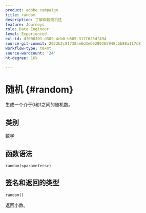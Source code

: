 ```yaml
---
product: adobe campaign
title: random
description: 了解函数随机性
feature: Journeys
role: Data Engineer
level: Experienced
exl-id: df006301-d309-4cb0-b505-317f623df494
source-git-commit: 2022b2c81738ae6d3e66280265948c5b88a117c8
workflow-type: tm+mt
source-wordcount: '24'
ht-degree: 16%

---
```


# 随机 {#random}

生成一个介于0和1之间的随机数。

## 类别

数学

## 函数语法

`random(<parameters>)`

## 签名和返回的类型

`random()`

返回小数。
